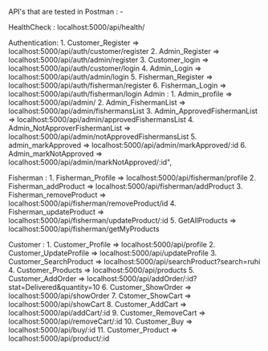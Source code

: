 API's that are tested in Postman : - 

  HealthCheck : localhost:5000/api/health/
  
  Authentication:
        1. Customer_Register => localhost:5000/api/auth/customer/register
        2. Admin_Register => localhost:5000/api/auth/admin/register
        3. Customer_login => localhost:5000/api/auth/customer/login
        4. Admin_Login =>  localhost:5000/api/auth/admin/login
        5. Fisherman_Register => localhost:5000/api/auth/fisherman/register
        6. Fisherman_Login => localhost:5000/api/auth/fisherman/login
	Admin : 
				1. Admin_profile => localhost:5000/api/admin/
				2. Admin_FishermanList => localhost:5000/api/admin/fishermansList
				3. Admin_ApprovedFishermanList => localhost:5000/api/admin/approvedFishermansList
				4. Admin_NotApproverFishermanList => localhost:5000/api/admin/notApprovedFishermansList
				5. admin_markApproved => localhost:5000/api/admin/markApproved/:id
				6. Admin_markNotApproved => localhost:5000/api/admin/markNotApproved/:id",

  Fisherman :
        1. Fisherman_Profile => localhost:5000/api/fisherman/profile
		    2. Fisherman_addProduct => localhost:5000/api/fisherman/addProduct
		    3. Fisherman_removeProduct => localhost:5000/api/fisherman/removeProduct/id
        4. Fisherman_updateProduct => localhost:5000/api/fisherman/updateProduct/:id
        5. GetAllProducts => localhost:5000/api/fisherman/getMyProducts

  Customer :
        1. Customer_Profile => localhost:5000/api/profile
        2. Customer_UpdateProfile => localhost:5000/api/updateProfile
        3. Customer_SearchProduct => localhost:5000/api/searchProduct?search=ruhi
        4. Customer_Products => localhost:5000/api/products
        5. Customer_AddOrder => localhost:5000/api/addOrder/:id?stat=Delivered&quantity=10
				6. Customer_ShowOrder => localhost:5000/api/showOrder
        7. Cstomer_ShowCart => localhost:5000/api/showCart
        8. Customer_AddCart => localhost:5000/api/addCart/:id
        9. Customer_RemoveCart => localhost:5000/api/removeCart/:id
        10. Customer_Buy => localhost:5000/api/buy/:id
        11. Customer_Product => localhost:5000/api/product/:id
